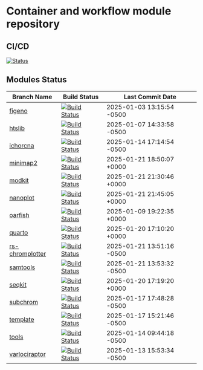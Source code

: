 # Container and workflow module repository

## CI/CD

[![Status](https://github.com/bwbioinfo/modules/actions/workflows/update-main.yml/badge.svg)](https://github.com/bwbioinfo/modules/actions/workflows/update-main.yml)

## Modules Status

| Branch Name | Build Status | Last Commit Date |
|-------------|--------------|-------------------|
| [figeno](https://github.com/bwbioinfo/modules/tree/figeno) | [![Build Status](https://github.com/bwbioinfo/modules/actions/workflows/build-and-push.yml/badge.svg?branch=figeno)](https://github.com/bwbioinfo/modules/actions/workflows/build-and-push.yml?query=branch%3Afigeno) | 2025-01-03 13:15:54 -0500 |
| [htslib](https://github.com/bwbioinfo/modules/tree/htslib) | [![Build Status](https://github.com/bwbioinfo/modules/actions/workflows/build-and-push.yml/badge.svg?branch=htslib)](https://github.com/bwbioinfo/modules/actions/workflows/build-and-push.yml?query=branch%3Ahtslib) | 2025-01-07 14:33:58 -0500 |
| [ichorcna](https://github.com/bwbioinfo/modules/tree/ichorcna) | [![Build Status](https://github.com/bwbioinfo/modules/actions/workflows/build-and-push.yml/badge.svg?branch=ichorcna)](https://github.com/bwbioinfo/modules/actions/workflows/build-and-push.yml?query=branch%3Aichorcna) | 2025-01-14 17:14:54 -0500 |
| [minimap2](https://github.com/bwbioinfo/modules/tree/minimap2) | [![Build Status](https://github.com/bwbioinfo/modules/actions/workflows/build-and-push.yml/badge.svg?branch=minimap2)](https://github.com/bwbioinfo/modules/actions/workflows/build-and-push.yml?query=branch%3Aminimap2) | 2025-01-21 18:50:07 +0000 |
| [modkit](https://github.com/bwbioinfo/modules/tree/modkit) | [![Build Status](https://github.com/bwbioinfo/modules/actions/workflows/build-and-push.yml/badge.svg?branch=modkit)](https://github.com/bwbioinfo/modules/actions/workflows/build-and-push.yml?query=branch%3Amodkit) | 2025-01-21 21:30:46 +0000 |
| [nanoplot](https://github.com/bwbioinfo/modules/tree/nanoplot) | [![Build Status](https://github.com/bwbioinfo/modules/actions/workflows/build-and-push.yml/badge.svg?branch=nanoplot)](https://github.com/bwbioinfo/modules/actions/workflows/build-and-push.yml?query=branch%3Ananoplot) | 2025-01-21 21:45:05 +0000 |
| [oarfish](https://github.com/bwbioinfo/modules/tree/oarfish) | [![Build Status](https://github.com/bwbioinfo/modules/actions/workflows/build-and-push.yml/badge.svg?branch=oarfish)](https://github.com/bwbioinfo/modules/actions/workflows/build-and-push.yml?query=branch%3Aoarfish) | 2025-01-09 19:22:35 +0000 |
| [quarto](https://github.com/bwbioinfo/modules/tree/quarto) | [![Build Status](https://github.com/bwbioinfo/modules/actions/workflows/build-and-push.yml/badge.svg?branch=quarto)](https://github.com/bwbioinfo/modules/actions/workflows/build-and-push.yml?query=branch%3Aquarto) | 2025-01-20 17:10:20 +0000 |
| [rs-chromplotter](https://github.com/bwbioinfo/modules/tree/rs-chromplotter) | [![Build Status](https://github.com/bwbioinfo/modules/actions/workflows/build-and-push.yml/badge.svg?branch=rs-chromplotter)](https://github.com/bwbioinfo/modules/actions/workflows/build-and-push.yml?query=branch%3Ars-chromplotter) | 2025-01-21 13:51:16 -0500 |
| [samtools](https://github.com/bwbioinfo/modules/tree/samtools) | [![Build Status](https://github.com/bwbioinfo/modules/actions/workflows/build-and-push.yml/badge.svg?branch=samtools)](https://github.com/bwbioinfo/modules/actions/workflows/build-and-push.yml?query=branch%3Asamtools) | 2025-01-21 13:53:32 -0500 |
| [seqkit](https://github.com/bwbioinfo/modules/tree/seqkit) | [![Build Status](https://github.com/bwbioinfo/modules/actions/workflows/build-and-push.yml/badge.svg?branch=seqkit)](https://github.com/bwbioinfo/modules/actions/workflows/build-and-push.yml?query=branch%3Aseqkit) | 2025-01-20 17:19:20 +0000 |
| [subchrom](https://github.com/bwbioinfo/modules/tree/subchrom) | [![Build Status](https://github.com/bwbioinfo/modules/actions/workflows/build-and-push.yml/badge.svg?branch=subchrom)](https://github.com/bwbioinfo/modules/actions/workflows/build-and-push.yml?query=branch%3Asubchrom) | 2025-01-17 17:48:28 -0500 |
| [template](https://github.com/bwbioinfo/modules/tree/template) | [![Build Status](https://github.com/bwbioinfo/modules/actions/workflows/build-and-push.yml/badge.svg?branch=template)](https://github.com/bwbioinfo/modules/actions/workflows/build-and-push.yml?query=branch%3Atemplate) | 2025-01-17 15:21:46 -0500 |
| [tools](https://github.com/bwbioinfo/modules/tree/tools) | [![Build Status](https://github.com/bwbioinfo/modules/actions/workflows/build-and-push.yml/badge.svg?branch=tools)](https://github.com/bwbioinfo/modules/actions/workflows/build-and-push.yml?query=branch%3Atools) | 2025-01-14 09:44:18 -0500 |
| [varlociraptor](https://github.com/bwbioinfo/modules/tree/varlociraptor) | [![Build Status](https://github.com/bwbioinfo/modules/actions/workflows/build-and-push.yml/badge.svg?branch=varlociraptor)](https://github.com/bwbioinfo/modules/actions/workflows/build-and-push.yml?query=branch%3Avarlociraptor) | 2025-01-13 15:53:34 -0500 |
